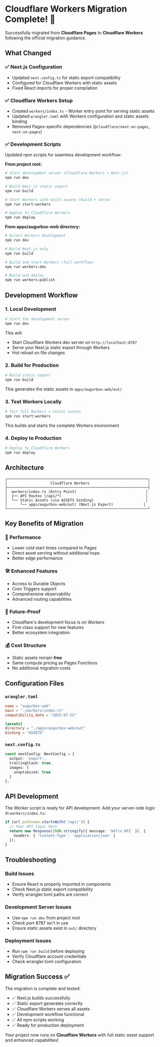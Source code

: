 # Cloudflare Workers Migration Complete! 🚀

Successfully migrated from **Cloudflare Pages** to **Cloudflare Workers** following the official migration guidance.

## What Changed

### ✅ Next.js Configuration
- Updated `next.config.ts` for static export compatibility
- Configured for Cloudflare Workers with static assets
- Fixed React imports for proper compilation

### ✅ Cloudflare Workers Setup  
- Created `workers/index.ts` - Worker entry point for serving static assets
- Updated `wrangler.toml` with Workers configuration and static assets binding
- Removed Pages-specific dependencies (`@cloudflare/next-on-pages`, `next-on-pages`)

### ✅ Development Scripts
Updated npm scripts for seamless development workflow:

**From project root:**
```bash
# Start development server (Cloudflare Workers + Next.js)
npm run dev

# Build Next.js static export
npm run build  

# Start Workers with built assets (build + serve)
npm run start:workers

# Deploy to Cloudflare Workers
npm run deploy
```

**From apps/augurbox-web directory:**
```bash
# Direct Workers development
npm run dev

# Build Next.js only
npm run build

# Build and start Workers (full workflow)
npm run workers:dev

# Build and deploy
npm run workers:publish
```

## Development Workflow

### 1. Local Development
```bash
# Start the development server
npm run dev
```
This will:
- Start Cloudflare Workers dev server on `http://localhost:8787`
- Serve your Next.js static export through Workers
- Hot reload on file changes

### 2. Build for Production
```bash
# Build static export
npm run build
```
This generates the static assets in `apps/augurbox-web/out/`

### 3. Test Workers Locally
```bash
# Test full Workers + static assets
npm run start:workers
```
This builds and starts the complete Workers environment

### 4. Deploy to Production
```bash
# Deploy to Cloudflare Workers
npm run deploy
```

## Architecture

```
┌─────────────────────────────────────────────────────────────────┐
│                    Cloudflare Workers                           │
├─────────────────────────────────────────────────────────────────┤
│  workers/index.ts (Entry Point)                                │
│  ├── API Routes (/api/*)                                       │
│  └── Static Assets (via ASSETS binding)                        │
│      └── apps/augurbox-web/out/ (Next.js Export)              │
└─────────────────────────────────────────────────────────────────┘
```

## Key Benefits of Migration

### 🚀 **Performance**
- Lower cold start times compared to Pages
- Direct asset serving without additional hops
- Better edge performance

### 🛠️ **Enhanced Features**
- Access to Durable Objects
- Cron Triggers support
- Comprehensive observability
- Advanced routing capabilities

### 🔮 **Future-Proof**
- Cloudflare's development focus is on Workers
- First-class support for new features
- Better ecosystem integration

### 💰 **Cost Structure**
- Static assets remain **free**
- Same compute pricing as Pages Functions
- No additional migration costs

## Configuration Files

### `wrangler.toml`
```toml
name = "augurbox-web"
main = "./workers/index.ts"
compatibility_date = "2025-07-22"

[assets]
directory = "./apps/augurbox-web/out"
binding = "ASSETS"
```

### `next.config.ts` 
```typescript
const nextConfig: NextConfig = {
  output: 'export',
  trailingSlash: true,
  images: {
    unoptimized: true
  }
};
```

## API Development

The Worker script is ready for API development. Add your server-side logic in `workers/index.ts`:

```typescript
if (url.pathname.startsWith('/api/')) {
  // Your API logic here
  return new Response(JSON.stringify({ message: 'Hello API' }), {
    headers: { 'Content-Type': 'application/json' }
  });
}
```

## Troubleshooting

### Build Issues
- Ensure React is properly imported in components
- Check Next.js static export compatibility
- Verify wrangler.toml paths are correct

### Development Server Issues  
- Use `npm run dev` from project root
- Check port 8787 isn't in use
- Ensure static assets exist in `out/` directory

### Deployment Issues
- Run `npm run build` before deploying
- Verify Cloudflare account credentials
- Check wrangler.toml configuration

## Migration Success ✅

The migration is complete and tested:
- ✅ Next.js builds successfully 
- ✅ Static export generates correctly
- ✅ Cloudflare Workers serves all assets
- ✅ Development workflow functional
- ✅ All npm scripts working
- ✅ Ready for production deployment

Your project now runs on **Cloudflare Workers** with full static asset support and enhanced capabilities!
